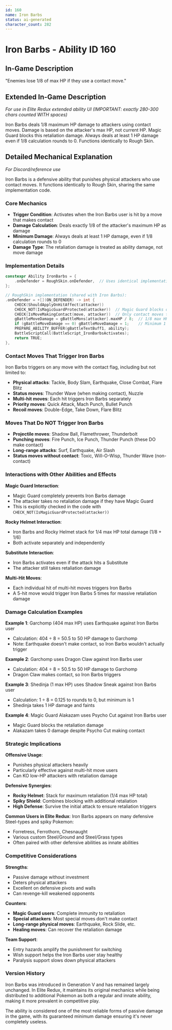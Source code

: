 ```yaml
---
id: 160
name: Iron Barbs
status: ai-generated
character_count: 282
---
```


# Iron Barbs - Ability ID 160

## In-Game Description
"Enemies lose 1/8 of max HP if they use a contact move."

## Extended In-Game Description
*For use in Elite Redux extended ability UI (IMPORTANT: exactly 280-300 chars counted WITH spaces)*

Iron Barbs deals 1/8 maximum HP damage to attackers using contact moves. Damage is based on the attacker's max HP, not current HP. Magic Guard blocks this retaliation damage. Always deals at least 1 HP damage even if 1/8 calculation rounds to 0. Functions identically to Rough Skin.

## Detailed Mechanical Explanation
*For Discord/reference use*

Iron Barbs is a defensive ability that punishes physical attackers who use contact moves. It functions identically to Rough Skin, sharing the same implementation code.

### Core Mechanics
- **Trigger Condition**: Activates when the Iron Barbs user is hit by a move that makes contact
- **Damage Calculation**: Deals exactly 1/8 of the attacker's maximum HP as damage
- **Minimum Damage**: Always deals at least 1 HP damage, even if 1/8 calculation rounds to 0
- **Damage Type**: The retaliation damage is treated as ability damage, not move damage

### Implementation Details
```cpp
constexpr Ability IronBarbs = {
    .onDefender = RoughSkin.onDefender,  // Uses identical implementation to Rough Skin
};

// RoughSkin implementation (shared with Iron Barbs):
.onDefender = +[](ON_DEFENDER) -> int {
    CHECK(ShouldApplyOnHitAffect(attacker))
    CHECK_NOT(IsMagicGuardProtected(attacker))  // Magic Guard blocks damage
    CHECK(IsMoveMakingContact(move, attacker))  // Only contact moves trigger
    gBattleMoveDamage = gBattleMons[attacker].maxHP / 8;  // 1/8 max HP
    if (gBattleMoveDamage == 0) gBattleMoveDamage = 1;    // Minimum 1 damage
    PREPARE_ABILITY_BUFFER(gBattleTextBuff1, ability);
    BattleScriptCall(BattleScript_IronBarbsActivates);
    return TRUE;
},
```

### Contact Moves That Trigger Iron Barbs
Iron Barbs triggers on any move with the contact flag, including but not limited to:
- **Physical attacks**: Tackle, Body Slam, Earthquake, Close Combat, Flare Blitz
- **Status moves**: Thunder Wave (when making contact), Nuzzle
- **Multi-hit moves**: Each hit triggers Iron Barbs separately
- **Priority moves**: Quick Attack, Mach Punch, Bullet Punch
- **Recoil moves**: Double-Edge, Take Down, Flare Blitz

### Moves That Do NOT Trigger Iron Barbs
- **Projectile moves**: Shadow Ball, Flamethrower, Thunderbolt
- **Punching moves**: Fire Punch, Ice Punch, Thunder Punch (these DO make contact)
- **Long-range attacks**: Surf, Earthquake, Air Slash
- **Status moves without contact**: Toxic, Will-O-Wisp, Thunder Wave (non-contact)

### Interactions with Other Abilities and Effects

**Magic Guard Interaction**:
- Magic Guard completely prevents Iron Barbs damage
- The attacker takes no retaliation damage if they have Magic Guard
- This is explicitly checked in the code with `CHECK_NOT(IsMagicGuardProtected(attacker))`

**Rocky Helmet Interaction**:
- Iron Barbs and Rocky Helmet stack for 1/4 max HP total damage (1/8 + 1/6)
- Both activate separately and independently

**Substitute Interaction**:
- Iron Barbs activates even if the attack hits a Substitute
- The attacker still takes retaliation damage

**Multi-Hit Moves**:
- Each individual hit of multi-hit moves triggers Iron Barbs
- A 5-hit move would trigger Iron Barbs 5 times for massive retaliation damage

### Damage Calculation Examples

**Example 1**: Garchomp (404 max HP) uses Earthquake against Iron Barbs user
- Calculation: 404 ÷ 8 = 50.5 to 50 HP damage to Garchomp
- Note: Earthquake doesn't make contact, so Iron Barbs wouldn't actually trigger

**Example 2**: Garchomp uses Dragon Claw against Iron Barbs user
- Calculation: 404 ÷ 8 = 50.5 to 50 HP damage to Garchomp
- Dragon Claw makes contact, so Iron Barbs triggers

**Example 3**: Shedinja (1 max HP) uses Shadow Sneak against Iron Barbs user
- Calculation: 1 ÷ 8 = 0.125 to rounds to 0, but minimum is 1
- Shedinja takes 1 HP damage and faints

**Example 4**: Magic Guard Alakazam uses Psycho Cut against Iron Barbs user
- Magic Guard blocks the retaliation damage
- Alakazam takes 0 damage despite Psycho Cut making contact

### Strategic Implications

**Offensive Usage**:
- Punishes physical attackers heavily
- Particularly effective against multi-hit move users
- Can KO low-HP attackers with retaliation damage

**Defensive Synergies**:
- **Rocky Helmet**: Stack for maximum retaliation (1/4 max HP total)
- **Spiky Shield**: Combines blocking with additional retaliation
- **High Defense**: Survive the initial attack to ensure retaliation triggers

**Common Users in Elite Redux**:
Iron Barbs appears on many defensive Steel-types and spiky Pokemon:
- Forretress, Ferrothorn, Chesnaught
- Various custom Steel/Ground and Steel/Grass types
- Often paired with other defensive abilities as innate abilities

### Competitive Considerations

**Strengths**:
- Passive damage without investment
- Deters physical attackers
- Excellent on defensive pivots and walls
- Can revenge-kill weakened opponents

**Counters**:
- **Magic Guard users**: Complete immunity to retaliation
- **Special attackers**: Most special moves don't make contact
- **Long-range physical moves**: Earthquake, Rock Slide, etc.
- **Healing moves**: Can recover the retaliation damage

**Team Support**:
- Entry hazards amplify the punishment for switching
- Wish support helps the Iron Barbs user stay healthy
- Paralysis support slows down physical attackers

### Version History
Iron Barbs was introduced in Generation V and has remained largely unchanged. In Elite Redux, it maintains its original mechanics while being distributed to additional Pokemon as both a regular and innate ability, making it more prevalent in competitive play.

The ability is considered one of the most reliable forms of passive damage in the game, with its guaranteed minimum damage ensuring it's never completely useless.